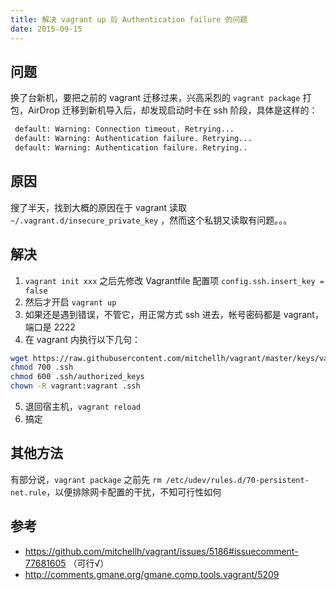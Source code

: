 ```yaml
---
title: 解决 vagrant up 后 Authentication failure 的问题
date: 2015-09-15
---
```


## 问题

换了台新机，要把之前的 vagrant 迁移过来，兴高采烈的 `vagrant package` 打包，AirDrop 迁移到新机导入后，却发现启动时卡在 ssh 阶段，具体是这样的：

```bash
 default: Warning: Connection timeout. Retrying...
 default: Warning: Authentication failure. Retrying...
 default: Warning: Authentication failure. Retrying..
```

## 原因
搜了半天，找到大概的原因在于 vagrant 读取 `~/.vagrant.d/insecure_private_key` ，然而这个私钥又读取有问题。。。

## 解决
1. `vagrant init xxx` 之后先修改 Vagrantfile 配置项 `config.ssh.insert_key = false`
2. 然后才开启 `vagrant up`
3. 如果还是遇到错误，不管它，用正常方式 ssh 进去，帐号密码都是 vagrant，端口是 2222
4. 在 vagrant 内执行以下几句：
```bash
wget https://raw.githubusercontent.com/mitchellh/vagrant/master/keys/vagrant.pub -O .ssh/authorized_keys
chmod 700 .ssh
chmod 600 .ssh/authorized_keys
chown -R vagrant:vagrant .ssh
```
5. 退回宿主机，`vagrant reload`
6. 搞定

## 其他方法
有部分说，`vagrant package` 之前先 `rm /etc/udev/rules.d/70-persistent-net.rule`，以便排除网卡配置的干扰，不知可行性如何

## 参考
- <https://github.com/mitchellh/vagrant/issues/5186#issuecomment-77681605> （可行√）
- <http://comments.gmane.org/gmane.comp.tools.vagrant/5209>
